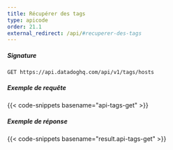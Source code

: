 ```yaml
---
title: Récupérer des tags
type: apicode
order: 21.1
external_redirect: /api/#recuperer-des-tags
---
```


##### Signature
`GET https://api.datadoghq.com/api/v1/tags/hosts`
##### Exemple de requête
{{< code-snippets basename="api-tags-get" >}}
##### Exemple de réponse
{{< code-snippets basename="result.api-tags-get" >}}

